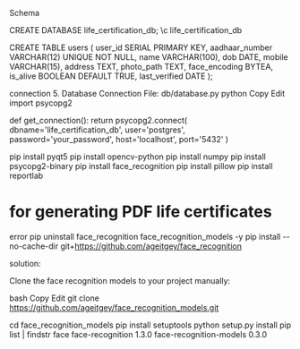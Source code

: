 Schema

CREATE DATABASE life_certification_db;
\c life_certification_db

CREATE TABLE users (
    user_id SERIAL PRIMARY KEY,
    aadhaar_number VARCHAR(12) UNIQUE NOT NULL,
    name VARCHAR(100),
    dob DATE,
    mobile VARCHAR(15),
    address TEXT,
    photo_path TEXT,
    face_encoding BYTEA,
    is_alive BOOLEAN DEFAULT TRUE,
    last_verified DATE
);

connection
5. Database Connection File: db/database.py
python
Copy
Edit
import psycopg2

def get_connection():
    return psycopg2.connect(
        dbname='life_certification_db',
        user='postgres',
        password='your_password',
        host='localhost',
        port='5432'
    )


   

pip install pyqt5
pip install opencv-python
pip install numpy
pip install psycopg2-binary
pip install face_recognition
pip install pillow
pip install reportlab  

# for generating PDF life certificates

error pip uninstall face_recognition face_recognition_models -y
pip install --no-cache-dir git+https://github.com/ageitgey/face_recognition

solution:

Clone the face recognition models to your project manually:

bash
Copy
Edit
git clone https://github.com/ageitgey/face_recognition_models.git

cd face_recognition_models
pip install setuptools
python setup.py install
pip list | findstr face
face-recognition           1.3.0
face-recognition-models    0.3.0

